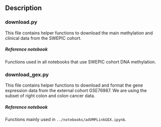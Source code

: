 ## Description

### download.py

This file contains helper functions to download the main methylation and clinical data from the SWEPIC cohort. 

##### Reference notebook 

Functions used in all notebooks that use SWEPIC cohort DNA methylation.

### download_gex.py

This file contains helper functions to download and format the gene expression data from the external cohort GSE76987. We are using the subset of right colon and colon cancer data. 

##### Reference notebook 

Functions mainly used in `../notebooks/adVMPLinkGEX.ipynb`.

